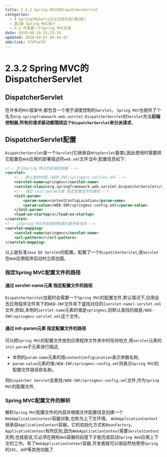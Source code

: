```yaml
---
title: 2.3.2 Spring MVC的DispatcherServlet
categories: 
  - 4 Spring+Mybatis企业应用实战(第2版)
  - 第2章 Spring MVC简介
  - 2.3 开发第一个Spring MVC应用
date: 2019-08-16 15:25:14
updated: 2020-04-07 04:44:43
abbrlink: ffdfaef9
---
```

# 2.3.2 Spring MVC的DispatcherServlet
## DispatcherServlet
在许多的`MVC`框架中,都包含一个用于调度控制的`Servlet`。
`Spring MVC`也提供了个名为`org.springframework.web.servlet.DispatcherServlet`的`Servlet`充当**前端控制器**,**所有的请求驱动都围绕这个`DispatcherServlet`来分派请求**。
## DispatcherServlet配置
`DispatcherServlet`是一个`Servlet`(它继承自`HttpServlet`基类),因此使用时需要把它配置在`Web`应用的部署描述符`web.xml`文件当中,配置信息如下:
```xml
<!-- 定义Spring MVC的前端控制器 -->
<servlet>
    <!-- 默认查找的是:/WEB-INF/springmvc-servlet.xml -->
    <servlet-name>springmvc</servlet-name>
    <servlet-class>org.springframework.web.servlet.DispatcherServlet</servlet-class>
    <!-- 通过 init-param元素 指定配置文件的路径 -->
    <init-param>
        <param-name>contextConfigLocation</param-name>
        <param-value>/WEB-INF/springmvc-config.xml</param-value>
    </init-param>
    <load-on-startup>1</load-on-startup>
</servlet>
<!-- 让Spring MVC的前端控制器拦截所有请求 -->
<servlet-mapping>
    <servlet-name>springmvc</servlet-name>
    <url-pattern>/</url-pattern>
</servlet-mapping>
```
以上是标准`Java EE Servlet`的配置。配置了一个`DispatcherServlet`,该`Servlet`在`Web`应用程序启动时立即加载,
### 指定Spring MVC配置文件的路径
#### 通过 servlet-name元素 指定配置文件的路径
`DispatcherServlet`加载时会需要一个`Spring MVC`的配置文件,默认情况下,应用会去应用程序文件夹下的`WEB-INF`文件夹下査找对应的`[servlet-name]-servlet.xml`文件,例如,本例的`servlet-name`元素的值是`springmvc`,则默认查找的就是`/WEB-INF/springmvc-servlet.xml`这个文件。
#### 通过 init-param元素 指定配置文件的路径
可以把`Spring MVC`的配置文件放到应用程序文件夹中的任何地方,用`servlet`元素的`init-param`子元素进行描述,
- 本例的`param-name`元素的值`contextConfigLocation`表示参数名称, 
- `param-value`元素的值`/WEB-INF/springmvc-config.xml`则表示`Spring MVC`的配置文件路径和名称。

则`Dispatcher Servlet`会查找`/WEB-INF/springmvc-config.xml`文件,作为`Spring MVC`的配置文件,

### Spring MVC配置文件的解析
解析`Spring MVC`配置文件的内容并根据文件配置信息创建一个`WebApplicationContext`容器对象,也称为上下文环境。 `WebApplicationContext`继承自`ApplicationContext`容器。它的初始化方式和`BeanFactory`、 `ApplicationContext`有所区别,因为`WebApplicationContext`需要`ServletContext`实例,也就是说,它必须在拥有`Web`容器的前提下才能完成启动`Spring Web`应用上下文的工作。有了`WebApplicationContext`容器,开发者就可以很自然地使用`Spring`的`IOC`、`AOP`等其他功能了.


